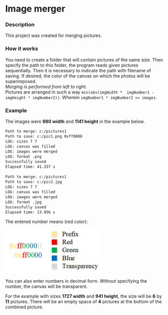 # Image merger

### Description
This project was created for merging pictures.

### How it works

You need to create a folder that will contain pictures of 
the same size. Then specify the path to this folder, the 
program reads given pictures sequentially. Then it is 
necessary to indicate the path with filename of saving. 
If desired, the color of the canvas on which the photos 
will be superimposed.<br> 
_Merging is performed from left to right_.<br>
Pictures are arranged in such a way `min(abs(imgWidth * 
imgNumber1 - imgHeight * imgNumber2))`. Wherein `imgNumber1 *
imgNumber2 >= images`.

### Example

The images were **980 width** and **1141 height** in the 
example below.

```
Path to merge: c:/pictures1
Path to save: c:/pic1.png 0xff0000
LOG: sizes 7 7
LOG: canvas was filled
LOG: images were merged
LOG: format .png
Successfully saved
Elapsed time: 41.337 s

Path to merge: c:/pictures1
Path to save: c:/pic2.jpg
LOG: sizes 7 7
LOG: canvas was filled
LOG: images were merged
LOG: format .jpg
Successfully saved
Elapsed time: 13.956 s
```
The entered number means (red color):

![Color explanation](images/color.png)

You can also enter numbers in decimal form. Without 
specifying the number, the canvas will be transparent.

For the example with sizes **1727 width** and **941 height**,
the size will be **6** by **11** pictures. There will be 
an empty space of **4** pictures at the bottom of the 
combined picture.
